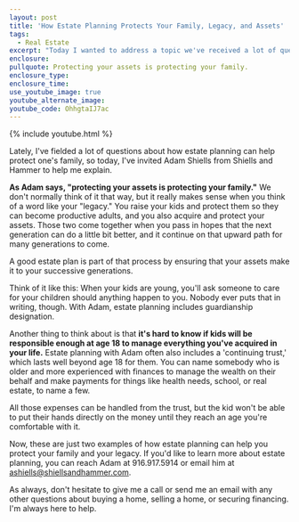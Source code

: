 ```yaml
---
layout: post
title: 'How Estate Planning Protects Your Family, Legacy, and Assets'
tags:
  - Real Estate
excerpt: "Today I wanted to address a topic we've received a lot of questions about lately: estate planning. Estate planning is about protecting your wealth and assets, which is really all about protecting your family. To help me explain the finer details, I've invited Adam Shiells from the law firm Shiells and Hammer. Adam has two good examples of exactly how estate planning protects both your family and your legacy. For more details, watch this short video."
enclosure:
pullquote: Protecting your assets is protecting your family.
enclosure_type:
enclosure_time:
use_youtube_image: true
youtube_alternate_image:
youtube_code: OhhgtaIJ7ac
---
```



{% include youtube.html %}

Lately, I've fielded a lot of questions about how estate planning can help protect one's family, so today, I've invited Adam Shiells from Shiells and Hammer to help me explain.&nbsp;

**As Adam says, "protecting your assets is protecting your family."** We don't normally think of it that way, but it really makes sense when you think of a word like your "legacy." You raise your kids and protect them so they can become productive adults, and you also acquire and protect your assets. Those two come together when you pass in hopes that the next generation can do a little bit better, and it continue on that upward path for many generations to come.&nbsp;

A good estate plan is part of that process by ensuring that your assets make it to your successive generations.&nbsp;

Think of it like this: When your kids are young, you'll ask someone to care for your children should anything happen to you. Nobody ever puts that in writing, though. With Adam, estate planning includes guardianship designation.

Another thing to think about is that **it's hard to know if kids will be responsible enough at age 18 to manage everything you've acquired in your life.** Estate planning with Adam often also includes a 'continuing trust,' which lasts well beyond age 18 for them. You can name somebody who is older and more experienced with finances to manage the wealth on their behalf and make payments for things like health needs, school, or real estate, to name a few.&nbsp;

All those expenses can be handled from the trust, but the kid won't be able to put their hands directly on the money until they reach an age you're comfortable with it.&nbsp;

Now, these are just two examples of how estate planning can help you protect your family and your legacy. If you'd like to learn more about estate planning, you can reach Adam at 916.917.5914 or email him at ashiells@shiellsandhammer.com.

As always, don't hesitate to give me a call or send me an email with any other questions about buying a home, selling a home, or securing financing. I'm always here to help.